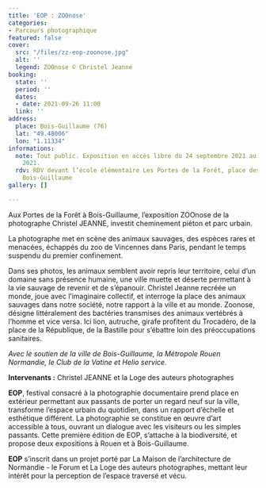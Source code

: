 ```yaml
---
title: 'EOP : ZOOnose'
categories:
- Parcours photographique
featured: false
cover:
  src: "/files/zz-eop-zoonose.jpg"
  alt: ''
  legend: ZOOnose © Christel Jeanne
booking:
  state: ''
  period: ''
  dates:
  - date: 2021-09-26 11:00
  link: ''
address:
  place: Bois-Guillaume (76)
  lat: "49.48006"
  lon: "1.11334"
informations:
  note: Tout public. Exposition en accès libre du 24 septembre 2021 au 8 novembre
    2021.
  rdv: RDV devant l’école élémentaire Les Portes de la Forêt, place des Erables 76230
    Bois-Guillaume
gallery: []

---
```

Aux Portes de la Forêt à Bois-Guillaume, l’exposition ZOOnose de la photographe Christel JEANNE, investit cheminement piéton et parc urbain.

La photographe met en scène des animaux sauvages, des espèces rares et menacées, échappés du zoo de Vincennes dans Paris, pendant le temps suspendu du premier confinement.

Dans ses photos, les animaux semblent avoir repris leur territoire, celui d’un domaine sans présence humaine, une ville muette et déserte permettant à la vie sauvage de revenir et de s’épanouir. Christel Jeanne recréée un monde, joue avec l’imaginaire collectif, et interroge la place des animaux sauvages dans notre société, notre rapport à la ville et au monde. Zoonose, désigne littéralement des bactéries transmises des animaux vertébrés à l’homme et vice versa. Ici lion, autruche, girafe profitent du Trocadéro, de la place de la République, de la Bastille pour s’ébattre loin des préoccupations sanitaires.

_Avec le soutien de la ville de Bois-Guillaume, la Métropole Rouen Normandie, le Club de la Vatine et Helio service._

**Intervenants :** Christel JEANNE et la Loge des auteurs photographes

**EOP**, festival consacré à la photographie documentaire prend place en extérieur permettant aux passants de porter un regard neuf sur la ville, transforme l’espace urbain du quotidien, dans un rapport d’échelle et esthétique différent. La photographie se constitue en œuvre d’art accessible à tous, ouvrant un dialogue avec les visiteurs ou les simples passants. Cette première édition de EOP, s’attache à la biodiversité, et propose deux expositions à Rouen et à Bois-Guillaume.

**EOP** s’inscrit dans un projet porté par La Maison de l’architecture de Normandie - le Forum et La Loge des auteurs photographes, mettant leur intérêt pour la perception de l’espace traversé et vécu.
